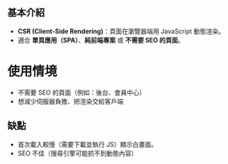 ## 基本介紹

- **CSR (Client-Side Rendering)**：頁面在瀏覽器端用 JavaScript 動態渲染。
- 適合 **單頁應用（SPA）**、**純前端專案** 或 **不需要 SEO 的頁面**。

 #  使用情境

- 不需要 SEO 的頁面（例如：後台、會員中心）
- 想減少伺服器負擔、把渲染交給客戶端

## 缺點

- 首次載入較慢（需要下載並執行 JS）顯示白畫面。
- SEO 不佳（搜尋引擎可能抓不到動態內容）